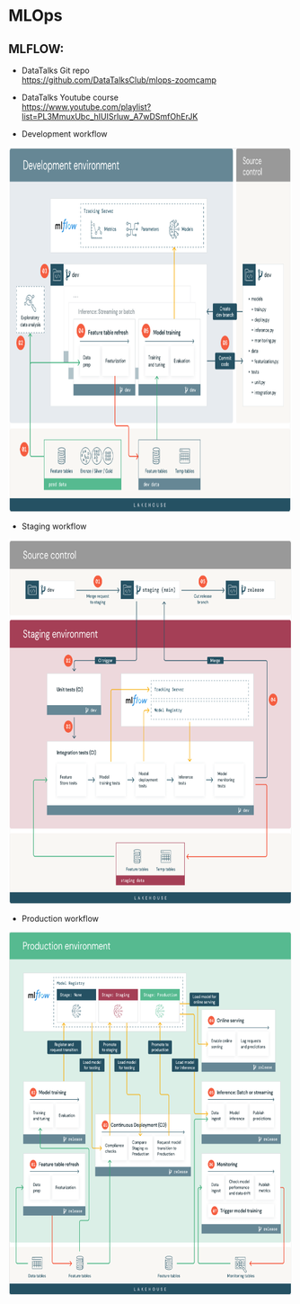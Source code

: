 # MLOps
## MLFLOW:

- DataTalks Git repo
<br>  https://github.com/DataTalksClub/mlops-zoomcamp

- DataTalks Youtube course
<br>  https://www.youtube.com/playlist?list=PL3MmuxUbc_hIUISrluw_A7wDSmfOhErJK


- Development workflow 
<img src="Files/Screenshots/DevStage.png"  width="650" height="650">

- Staging workflow
<img src="Files/Screenshots/Staging.png"  width="650" height="650">

- Production workflow
<img src="Files/Screenshots/Production.png"  width="650" height="650">